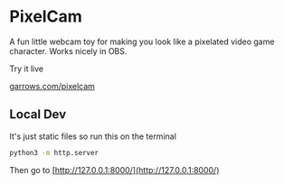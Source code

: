 # PixelCam

A fun little webcam toy for making you look like a pixelated video game character. Works nicely in OBS.

Try it live

[garrows.com/pixelcam](https://garrows.com/pixelcam)


## Local Dev

It's just static files so run this on the terminal

```sh
python3 -m http.server
```

Then go to [http://127.0.0.1:8000/](http://127.0.0.1:8000/)